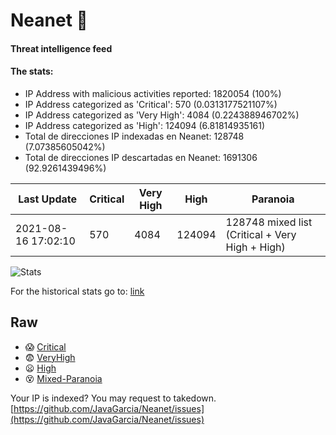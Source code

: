 # Neanet :hocho:
#### Threat intelligence feed
#### The stats:

- IP Address with malicious activities reported: 1820054 (100%)
- IP Address categorized as 'Critical':  570 (0.0313177521107%)
- IP Address categorized as 'Very High':  4084 (0.224388946702%)
- IP Address categorized as 'High':  124094 (6.81814935161)
- Total de direcciones IP indexadas en Neanet:  128748 (7.07385605042%)
- Total de direcciones IP descartadas en Neanet:  1691306 (92.9261439496%)

| Last Update | Critical | Very High | High | Paranoia |
| --- | --- | --- | --- | --- |
| 2021-08-16 17:02:10 | 570 | 4084 | 124094 | 128748 mixed list (Critical + Very High + High)|

![Stats](https://docs.google.com/spreadsheets/d/e/2PACX-1vSnaNMIXVabIpDJjufMlzH7poXnshF3mgd8Is1g9ytUEzVsP5my4Trn8f-xkoLLQ38xpL3HtmUexLo6/pubchart?oid=501124687&format=image)

For the historical stats go to: [link](/stats.csv)
## Raw
- :scream: [Critical](https://raw.githubusercontent.com/JavaGarcia/Neanet/master/blacklists/neanet_critical.txt)
- :fearful: [VeryHigh](https://raw.githubusercontent.com/JavaGarcia/Neanet/master/blacklists/neanet_veryHigh.txtt)
- :frowning: [High](https://raw.githubusercontent.com/JavaGarcia/Neanet/master/blacklists/neanet_high.txt)
- :dizzy_face: [Mixed-Paranoia](https://raw.githubusercontent.com/JavaGarcia/Neanet/master/blacklists/neanet_all.txt)


Your IP is indexed? You may request to takedown. [https://github.com/JavaGarcia/Neanet/issues](https://github.com/JavaGarcia/Neanet/issues)




































































































































































































































































































































































































































































































































































































































































































































































































































































































































































































































































































































































































































































































































































































































































































































































































































































































































































































































































































































































































































































































































































































































































































































































































































































































































































































































































































































































































































































































































































































































































































































































































































































































































































































































































































































































































































































































































































































































































































































































































































































































































































































































































































































































































































































































































































































































































































































































































































































































































































































































































































































































































































































































































































































































































































































































































































































































































































































































































































































































































































































































































































































































































































































































































































































































































































































































































































































































































































































































































































































































































































































































































































































































































































































































































































































































































































































































































































































































































































































































































































































































































































































































































































































































































